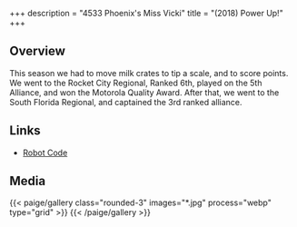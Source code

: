 +++
description = "4533 Phoenix's Miss Vicki"
title = "(2018) Power Up!"
+++

## Overview

This season we had to move milk crates to tip a scale, and to score points. We
went to the Rocket City Regional, Ranked 6th, played on the 5th Alliance, and
won the Motorola Quality Award. After that, we went to the South Florida
Regional, and captained the 3rd ranked alliance.

## Links

- [Robot Code](//github.com/4533-phoenix/PowerUpRobot)

## Media

{{< paige/gallery class="rounded-3" images="*.jpg" process="webp" type="grid"  >}}
{{< /paige/gallery >}}
